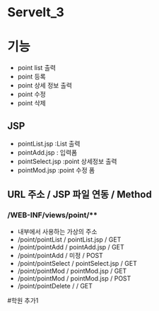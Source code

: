 # Servelt_3
 
# 기능
- point list 출력
- point 등록
- point 상세 정보 출력
- point 수정
- point 삭제

## JSP
- pointList.jsp       :List 출력
- pointAdd.jsp        : 입력폼
- pointSelect.jsp     :point 상세정보 출력
- pointMod.jsp        :point 수정 폼


## URL 주소         /     JSP 파일 연동                             / Method
###  /WEB-INF/views/point/**
- 내부에서 사용하는 가상의 주소
- /point/pointList       /   pointList.jsp      /  GET
- /point/pointAdd        /    pointAdd.jsp      /  GET
- /point/pointAdd        /   미정                               /  POST
- /point/pointSelect     /    pointSelect.jsp   /  GET
- /point/pointMod       /    pointMod.jsp    /  GET
- /point/pointMod        /    pointMod.jsp    / POST
- /point/pointDelete      /                   /  GET

#학원 추가1
